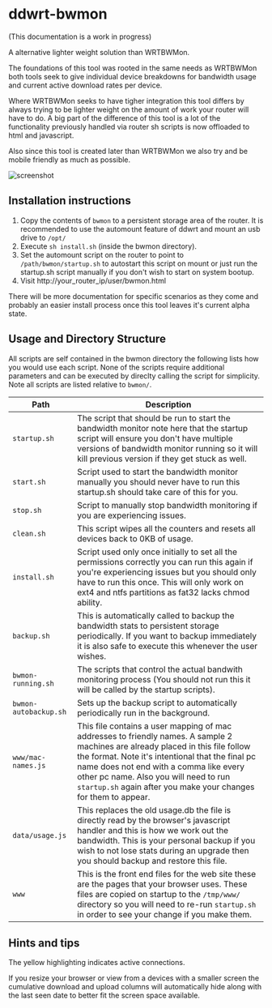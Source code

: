 ddwrt-bwmon
===========
(This documentation is a work in progress)

A alternative lighter weight solution than WRTBWMon.

The foundations of this tool was rooted in the same needs as WRTBWMon both tools seek to give individual device breakdowns for bandwidth usage and current active download rates per device.

Where WRTBWMon seeks to have tigher integration this tool differs by always trying to be lighter weight on the amount of work your router will have to do. A big part of the difference of this tool is a lot of the functionality previously handled via router sh scripts is now offloaded to html and javascript.

Also since this tool is created later than WRTBWMon we also try and be mobile friendly as much as possible.

![screenshot](https://github.com/vortex-5/ddwrt-bwmon/raw/master/bwmon.png "Screenshot")

Installation instructions
-------------------------
1. Copy the contents of `bwmon` to a persistent storage area of the router. It is recommended to use the automount feature of ddwrt and mount an usb drive to `/opt/`
2. Execute `sh install.sh` (inside the bwmon directory).
3. Set the automount script on the router to point to `/path/bwmon/startup.sh` to autostart this script on mount or just run the startup.sh script manually if you don't wish to start on system bootup.
4. Visit http://your_router_ip/user/bwmon.html

There will be more documentation for specific scenarios as they come and probably an easier install process once this tool leaves it's current alpha state.

Usage and Directory Structure
-----------------------------
All scripts are self contained in the bwmon directory the following lists how you would use each script. None of the scripts require additional parameters and can be executed by direclty calling the script for simplicity. Note all scripts are listed relative to `bwmon/`. 

Path | Description
---- | -----------
`startup.sh` | The script that should be run to start the bandwidth monitor note here that the startup script will ensure you don't have multiple versions of bandwidth monitor running so it will kill previous version if they get stuck as well.
`start.sh` | Script used to start the bandwidth monitor manually you should never have to run this startup.sh should take care of this for you.
`stop.sh` | Script to manually stop bandwidth monitoring if you are experiencing issues.
`clean.sh` | This script wipes all the counters and resets all devices back to 0KB of usage.
`install.sh` | Script used only once initially to set all the permissions correctly you can run this again if you're experiencing issues but you should only have to run this once. This will only work on ext4 and ntfs partitions as fat32 lacks chmod ability.
`backup.sh` | This is automatically called to backup the bandwidth stats to persistent storage periodically. If you want to backup immediately it is also safe to execute this whenever the user wishes.
`bwmon-running.sh` | The scripts that control the actual bandwith monitoring process (You should not run this it will be called by the startup scripts).
`bwmon-autobackup.sh` | Sets up the backup script to automatically periodically run in the background.
`www/mac-names.js` | This file contains a user mapping of mac addresses to friendly names. A sample 2 machines are already placed in this file follow the format. Note it's intentional that the final pc name does not end with a comma like every other pc name. Also you will need to run `startup.sh` again after you make your changes for them to appear.
`data/usage.js` | This replaces the old usage.db the file is directly read by the browser's javascript handler and this is how we work out the bandwidth. This is your personal backup if you wish to not lose stats during an upgrade then you should backup and restore this file.
`www` | This is the front end files for the web site these are the pages that your browser uses. These files are copied on startup to the `/tmp/www/` directory so you will need to re-run `startup.sh` in order to see your change if you make them.

Hints and tips
--------------
The yellow highlighting indicates active connections.

If you resize your browser or view from a devices with a smaller screen the cumulative download and upload columns will automatically hide along with the last seen date to better fit the screen space available.